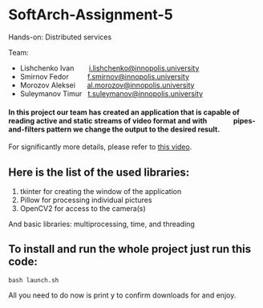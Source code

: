 # SoftArch-Assignment-5
Hands-on: Distributed services

Team: 
- Lishchenko Ivan &ensp; &ensp; &nbsp;i.lishchenko@innopolis.university
- Smirnov Fedor &ensp; &ensp; &nbsp; &nbsp;f.smirnov@innopolis.university
- Morozov Aleksei &nbsp; &nbsp; &nbsp;al.morozov@innopolis.university
- Suleymanov Timur &nbsp; t.suleymanov@innopolis.university

#### In this project our team has created an application that is capable of reading active and static streams of video format and with &ensp;&ensp;&ensp;&ensp;&ensp;&ensp;&ensp;pipes-and-filters pattern we change the output to the desired result.
For significantly more details, please refer to [this video](https://drive.google.com/file/d/1m25qU_UYThHWVS_T-SAfj_AEN88bFfTM/view?usp=drive_link).

## Here is the list of the used libraries:
1. tkinter for creating the window of the application
2. Pillow for processing individual pictures
3. OpenCV2 for access to the camera(s)

  And basic libraries: multiprocessing, time, and threading

## To install and run the whole project just run this code:
```
bash launch.sh
```

All you need to do now is print y to confirm downloads for and enjoy.
